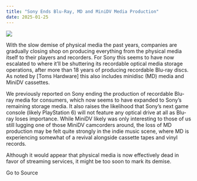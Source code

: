 ```yaml
---
title: "Sony Ends Blu-Ray, MD and MiniDV Media Production"
date: 2025-01-25
---
```


![](https://hackaday.com/wp-content/uploads/2024/07/CDR.jpg?w=800)

With the slow demise of physical media the past years, companies are gradually closing shop on producing everything from the physical media itself to their players and recorders. For Sony this seems to have now escalated to where it’ll be shuttering its recordable optical media storage operations, after more than 18 years of producing recordable Blu-ray discs. As noted by \[Toms Hardware\] this also includes minidisc (MD) media and MiniDV cassettes.

We previously reported on Sony ending the production of recordable Blu-ray media for consumers, which now seems to have expanded to Sony’s remaining storage media. It also raises the likelihood that Sony’s next game console (likely PlayStation 6) will not feature any optical drive at all as Blu-ray loses importance. While MiniDV likely was only interesting to those of us still lugging one of those MiniDV camcorders around, the loss of MD production may be felt quite strongly in the indie music scene, where MD is experiencing somewhat of a revival alongside cassette tapes and vinyl records.

Although it would appear that physical media is now effectively dead in favor of streaming services, it might be too soon to mark its demise.

Go to Source
